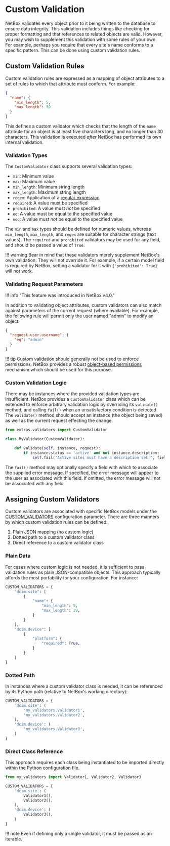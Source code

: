 # Custom Validation

NetBox validates every object prior to it being written to the database to ensure data integrity. This validation includes things like checking for proper formatting and that references to related objects are valid. However, you may wish to supplement this validation with some rules of your own. For example, perhaps you require that every site's name conforms to a specific pattern.  This can be done using custom validation rules.

## Custom Validation Rules

Custom validation rules are expressed as a mapping of object attributes to a set of rules to which that attribute must conform. For example:

```json
{
  "name": {
    "min_length": 5,
    "max_length": 30
  }
}
```

This defines a custom validator which checks that the length of the `name` attribute for an object is at least five characters long, and no longer than 30 characters. This validation is executed _after_ NetBox has performed its own internal validation.

### Validation Types

The `CustomValidator` class supports several validation types:

* `min`: Minimum value
* `max`: Maximum value
* `min_length`: Minimum string length
* `max_length`: Maximum string length
* `regex`: Application of a [regular expression](https://en.wikipedia.org/wiki/Regular_expression)
* `required`: A value must be specified
* `prohibited`: A value must _not_ be specified
* `eq`: A value must be equal to the specified value
* `neq`: A value must _not_ be equal to the specified value

The `min` and `max` types should be defined for numeric values, whereas `min_length`, `max_length`, and `regex` are suitable for character strings (text values). The `required` and `prohibited` validators may be used for any field, and should be passed a value of `True`.

!!! warning
    Bear in mind that these validators merely supplement NetBox's own validation: They will not override it. For example, if a certain model field is required by NetBox, setting a validator for it with `{'prohibited': True}` will not work.

### Validating Request Parameters

!!! info "This feature was introduced in NetBox v4.0."

In addition to validating object attributes, custom validators can also match against parameters of the current request (where available). For example, the following rule will permit only the user named "admin" to modify an object:

```json
{
  "request.user.username": {
    "eq": "admin"
  }
}
```

!!! tip
    Custom validation should generally not be used to enforce permissions. NetBox provides a robust [object-based permissions](../administration/permissions.md) mechanism which should be used for this purpose.

### Custom Validation Logic

There may be instances where the provided validation types are insufficient. NetBox provides a `CustomValidator` class which can be extended to enforce arbitrary validation logic by overriding its `validate()` method, and calling `fail()` when an unsatisfactory condition is detected. The `validate()` method should accept an instance (the object being saved) as well as the current request effecting the change.

```python
from extras.validators import CustomValidator

class MyValidator(CustomValidator):

    def validate(self, instance, request):
        if instance.status == 'active' and not instance.description:
            self.fail("Active sites must have a description set!", field='status')
```

The `fail()` method may optionally specify a field with which to associate the supplied error message. If specified, the error message will appear to the user as associated with this field. If omitted, the error message will not be associated with any field.

## Assigning Custom Validators

Custom validators are associated with specific NetBox models under the [CUSTOM_VALIDATORS](../configuration/data-validation.md#custom_validators) configuration parameter. There are three manners by which custom validation rules can be defined:

1. Plain JSON mapping (no custom logic)
2. Dotted path to a custom validator class
3. Direct reference to a custom validator class

### Plain Data

For cases where custom logic is not needed, it is sufficient to pass validation rules as plain JSON-compatible objects. This approach typically affords the most portability for your configuration. For instance:

```python
CUSTOM_VALIDATORS = {
    "dcim.site": [
        {
            "name": {
                "min_length": 5,
                "max_length": 30,
            }
        }
    ],
    "dcim.device": [
        {
            "platform": {
                "required": True,
            }
        }
    ]
}
```

### Dotted Path

In instances where a custom validator class is needed, it can be referenced by its Python path (relative to NetBox's working directory):

```python
CUSTOM_VALIDATORS = {
    'dcim.site': (
        'my_validators.Validator1',
        'my_validators.Validator2',
    ),
    'dcim.device': (
        'my_validators.Validator3',
    )
}
```

### Direct Class Reference

This approach requires each class being instantiated to be imported directly within the Python configuration file.

```python
from my_validators import Validator1, Validator2, Validator3

CUSTOM_VALIDATORS = {
    'dcim.site': (
        Validator1(),
        Validator2(),
    ),
    'dcim.device': (
        Validator3(),
    )
}
```

!!! note
    Even if defining only a single validator, it must be passed as an iterable.
